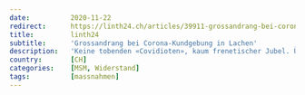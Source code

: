 ```yaml
---
date:          2020-11-22
redirect:      https://linth24.ch/articles/39911-grossandrang-bei-corona-kundgebung-in-lachen
title:         linth24
subtitle:      'Grossandrang bei Corona-Kundgebung in Lachen'
description:   'Keine tobenden «Covidioten», kaum frenetischer Jubel. Über Tausend Besucher kamen nach Lachen, um friedlich gegen Corona-Massnahmen einzustehen. Sehen Sie dazu Bildstrecke und Video.'
country:       [CH]
categories:    [MSM, Widerstand]
tags:          [massnahmen]
---
```

